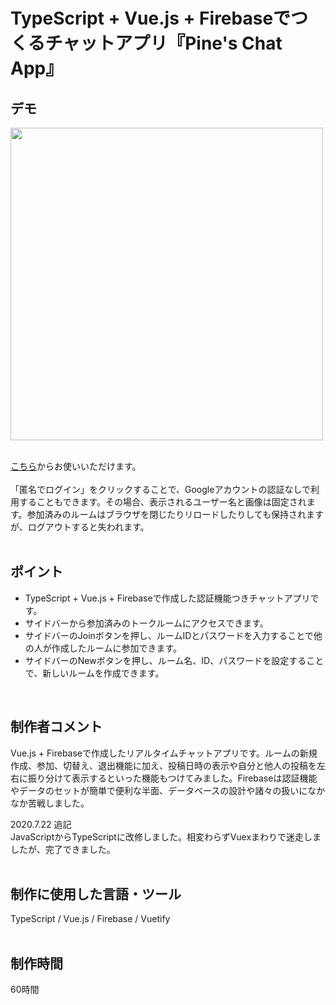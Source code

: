 # TypeScript + Vue.js + Firebaseでつくるチャットアプリ『Pine's Chat App』

## デモ
<img src="https://user-images.githubusercontent.com/59694183/82754744-004b0700-9e0a-11ea-911e-412fa1df4b8b.gif" width="500">
<br>
<br>

[こちら](https://chat-app-foolish-pine.netlify.app/)からお使いいただけます。
<br>
<br>
「匿名でログイン」をクリックすることで、Googleアカウントの認証なしで利用することもできます。その場合、表示されるユーザー名と画像は固定されます。参加済みのルームはブラウザを閉じたりリロードしたりしても保持されますが、ログアウトすると失われます。
<br>
<br>

## ポイント
- TypeScript + Vue.js + Firebaseで作成した認証機能つきチャットアプリです。
- サイドバーから参加済みのトークルームにアクセスできます。
- サイドバーのJoinボタンを押し、ルームIDとパスワードを入力することで他の人が作成したルームに参加できます。
- サイドバーのNewボタンを押し、ルーム名、ID、パスワードを設定することで、新しいルームを作成できます。<br>
<br>

## 制作者コメント
Vue.js + Firebaseで作成したリアルタイムチャットアプリです。ルームの新規作成、参加、切替え、退出機能に加え、投稿日時の表示や自分と他人の投稿を左右に振り分けて表示するといった機能もつけてみました。Firebaseは認証機能やデータのセットが簡単で便利な半面、データベースの設計や諸々の扱いになかなか苦戦しました。
<br>

2020.7.22 追記<br>
JavaScriptからTypeScriptに改修しました。相変わらずVuexまわりで迷走しましたが、完了できました。
<br>
<br>

## 制作に使用した言語・ツール
TypeScript / Vue.js / Firebase / Vuetify
<br>
<br>

## 制作時間
60時間
<br>
<br>


